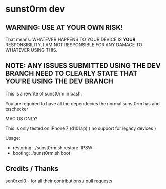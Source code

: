 # sunst0rm dev

## WARNING: USE AT YOUR OWN RISK!
That means: WHATEVER HAPPENS TO YOUR DEVICE IS **YOUR** RESPONSIBILITY, I AM NOT RESPONSIBLE FOR ANY DAMAGE TO WHATEVER USING THIS.

## NOTE: ANY ISSUES SUBMITTED USING THE DEV BRANCH NEED TO CLEARLY STATE THAT YOU'RE USING THE DEV BRANCH

This is a rewrite of sunst0rm in bash.

You are required to have all the dependecies the normal sunst0rm has and tsschecker

MAC OS ONLY!

This is only tested on iPhone 7 (d101ap) ( no support for legacy devices )

Usage: 
  - restoring: ./sunst0rm.sh restore 'IPSW'
  - booting: ./sunst0rm.sh boot
  
## Credits / Thanks
[sen0rxol0](https://github.com/sen0rxol0) - for all their contributions / pull requests
